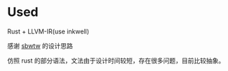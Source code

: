 # Used

Rust + LLVM-IR(use inkwell)

感谢 [sbwtw](https://github.com/sbwtw/MyParser) 的设计思路

仿照 rust 的部分语法，文法由于设计时间较短，存在很多问题，目前比较抽象。